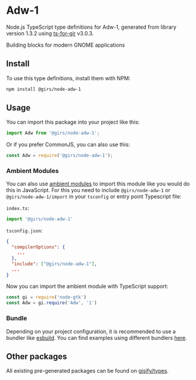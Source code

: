 
# Adw-1

Node.js TypeScript type definitions for Adw-1, generated from library version 1.3.2 using [ts-for-gir](https://github.com/gjsify/ts-for-gir) v3.0.3.

Building blocks for modern GNOME applications

## Install

To use this type definitions, install them with NPM:
```bash
npm install @girs/node-adw-1
```

## Usage

You can import this package into your project like this:
```ts
import Adw from '@girs/node-adw-1';
```

Or if you prefer CommonJS, you can also use this:
```ts
const Adw = require('@girs/node-adw-1');
```

### Ambient Modules

You can also use [ambient modules](https://github.com/gjsify/ts-for-gir/tree/main/packages/cli#ambient-modules) to import this module like you would do this in JavaScript.
For this you need to include `@girs/node-adw-1` or `@girs/node-adw-1/import` in your `tsconfig` or entry point Typescript file:

`index.ts`:
```ts
import '@girs/node-adw-1'
```

`tsconfig.json`:
```json
{
  "compilerOptions": {
    ...
  },
  "include": ["@girs/node-adw-1"],
  ...
}
```

Now you can import the ambient module with TypeScript support: 

```ts
const gi = require('node-gtk')
const Adw = gi.require('Adw', '1')
```


### Bundle

Depending on your project configuration, it is recommended to use a bundler like [esbuild](https://esbuild.github.io/). You can find examples using different bundlers [here](https://github.com/gjsify/ts-for-gir/tree/main/examples).

## Other packages

All existing pre-generated packages can be found on [gjsify/types](https://github.com/gjsify/types).


